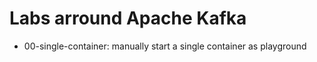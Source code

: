 # Labs arround Apache Kafka

* 00-single-container: manually start a single container as playground

